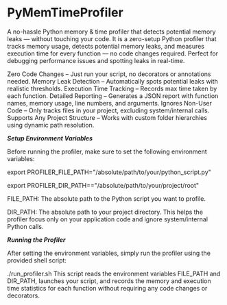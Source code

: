 # PyMemTimeProfiler
A no-hassle Python memory & time profiler that detects potential memory leaks — without touching your code.
It is a zero-setup Python profiler that tracks memory usage, detects potential memory leaks, and measures execution time for every function — no code changes required. Perfect for debugging performance issues and spotting leaks in real-time.

Zero Code Changes – Just run your script, no decorators or annotations needed.
Memory Leak Detection – Automatically spots potential leaks with realistic thresholds.
Execution Time Tracking – Records max time taken by each function.
Detailed Reporting – Generates a JSON report with function names, memory usage, line numbers, and arguments.
Ignores Non-User Code – Only tracks files in your project, excluding system/internal calls.
Supports Any Project Structure – Works with custom folder hierarchies using dynamic path resolution.

***Setup Environment Variables***

Before running the profiler, make sure to set the following environment variables:

export PROFILER_FILE_PATH="/absolute/path/to/your/python_script.py"

export PROFILER_DIR_PATH=="/absolute/path/to/your/project/root"

FILE_PATH: The absolute path to the Python script you want to profile.

DIR_PATH: The absolute path to your project directory. This helps the profiler focus only on your application code and ignore system/internal Python calls.

***Running the Profiler***

After setting the environment variables, simply run the profiler using the provided shell script:

./run_profiler.sh
This script reads the environment variables FILE_PATH and DIR_PATH, launches your script, and records the memory and execution time statistics for each function without requiring any code changes or decorators.
